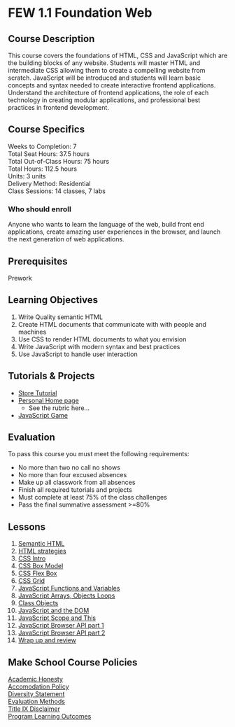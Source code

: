 # FEW 1.1 Foundation Web

## Course Description

This course covers the foundations of HTML, CSS and JavaScript which are the building blocks of any website. Students will master HTML and intermediate CSS allowing them to create a compelling website from scratch. JavaScript will be introduced and students will learn basic concepts and syntax needed to create interactive frontend applications. Understand the architecture of frontend applications, the role of each technology in creating modular applications, and professional best practices in frontend development.

## Course Specifics

Weeks to Completion:  7 <br>
Total Seat Hours:  37.5 hours <br>
Total Out-of-Class Hours: 75 hours <br>
Total Hours: 112.5 hours <br>
Units:  3 units <br>
Delivery Method:  Residential <br>
Class Sessions:  14 classes, 7 labs

### Who should enroll

Anyone who wants to learn the language of the web, 
build front end applications, create amazing user 
experiences in the browser, and launch the next 
generation of web applications. 

## Prerequisites

Prework

## Learning Objectives

1. Write Quality semantic HTML 
1. Create HTML documents that communicate with with people and machines
1. Use CSS to render HTML documents to what you envision
1. Write JavaScript with modern syntax and best practices
1. Use JavaScript to handle user interaction

## Tutorials & Projects

- [Store Tutorial](https://www.makeschool.com/academy/track/we-sell-shoes)
- [Personal Home page](personal-homepage.md)
  - See the rubric here...
- [JavaScript Game](https://www.makeschool.com/academy/track/build-a-game-of-concentration-with-javascript)

## Evaluation

To pass this course you must meet the following requirements:

- No more than two no call no shows
- No more than four excused absences
- Make up all classwork from all absences
- Finish all required tutorials and projects
- Must complete at least 75% of the class challenges
- Pass the final summative assessment >=80%

## Lessons

1. [Semantic HTML](01-Semantic-HTML)
2. [HTML strategies](02-HTML-Strategies)
3. [CSS Intro](03-CSS-Intro)
4. [CSS Box Model](04-CSS-Box-Model)
5. [CSS Flex Box](05-CSS-Layout-with-Flex-Box)
6. [CSS Grid](06-CSS-Layout-with-Grid)
7. [JavaScript Functions and Variables](06-CSS-Layout-with-Grid)
8. [JavaScript Arrays, Objects Loops](08-JavaScript-Arrays-Objects-Loops-and-Logic)
9. [Class Objects](09-JavaScript-Class-Objects-Intro)
10. [JavaScript and the DOM](10-JavaScript-and-the-DOM)
11. [JavaScript Scope and This](11-JavaScript-Scope-and-This)
12. [JavaScript Browser API part 1](12-JavaScript-Browser-API-part-1)
13. [JavaScript Browser API part 2](13-JavaScript-Browser-API-part-2)
14. [Wrap up and review](14-Wrap-up) 

## Make School Course Policies

[Academic Honesty](https://github.com/Product-College-Courses/Common-Syllabus-Sections/blob/master/Academic-Honesty-and-Plagiarism.md)<br>
[Accomodation Policy](https://github.com/Product-College-Courses/Common-Syllabus-Sections/blob/master/Accommodation-Policy.md)<br>
[Diversity Statement](https://github.com/Product-College-Courses/Common-Syllabus-Sections/blob/master/Diversity-Statement.md)<br>
[Evaluation Methods](https://github.com/Product-College-Courses/Common-Syllabus-Sections/blob/master/Evaluation-Methods.md)
<br>
[Title IX Disclaimer](https://github.com/Product-College-Courses/Common-Syllabus-Sections/blob/master/Evaluations-Title-X-Disclaimer.md)<br>
[Program Learning Outcomes](https://github.com/Product-College-Courses/Common-Syllabus-Sections/blob/master/Program-Learning-Outcomes.md)
